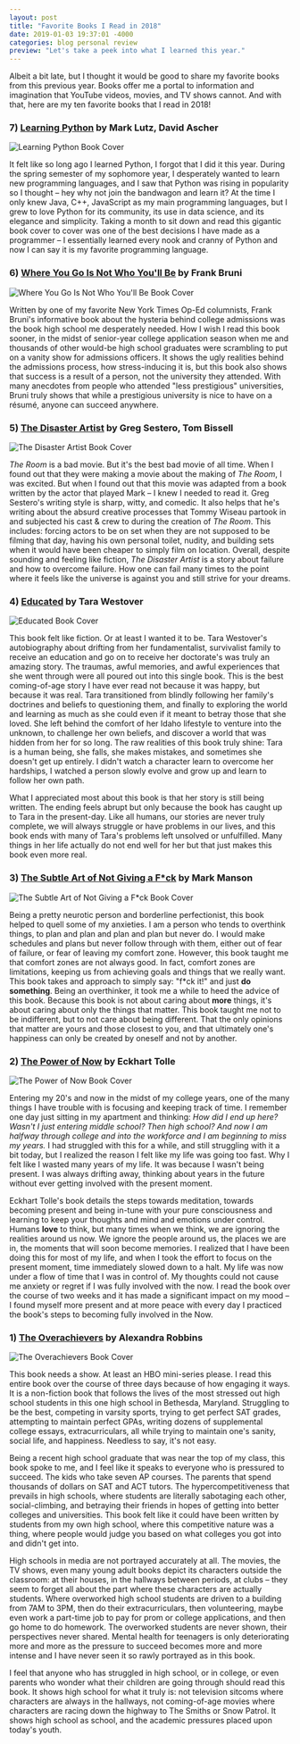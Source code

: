 ```yaml
---
layout: post
title: "Favorite Books I Read in 2018"
date: 2019-01-03 19:37:01 -4000
categories: blog personal review
preview: "Let's take a peek into what I learned this year."
---
```


Albeit a bit late, but I thought it would be good to share my favorite books from this previous year. Books offer me a portal to information and imagination that YouTube videos, movies, and TV shows cannot. And with that, here are my ten favorite books that I read in 2018!

### 7) [Learning Python](https://www.goodreads.com/book/show/80435.Learning_Python?ac=1&from_search=true) by Mark Lutz, David Ascher

![Learning Python Book Cover](https://images.gr-assets.com/books/1386922968l/80435.jpg)

It felt like so long ago I learned Python, I forgot that I did it this year. During the spring semester of my sophomore year, I desperately wanted to learn new programming languages, and I saw that Python was rising in popularity so I thought – hey why not join the bandwagon and learn it? At the time I only knew Java, C++, JavaScript as my main programming languages, but I grew to love Python for its community, its use in data science, and its elegance and simplicity. Taking a month to sit down and read this gigantic book cover to cover was one of the best decisions I have made as a programmer – I essentially learned every nook and cranny of Python and now I can say it is my favorite programming language.

### 6) [Where You Go Is Not Who You'll Be](https://www.goodreads.com/book/show/22675976-where-you-go-is-not-who-you-ll-be?ac=1&from_search=true) by Frank Bruni

![Where You Go Is Not Who You'll Be Book Cover](https://images.gr-assets.com/books/1421011608l/22675976.jpg)

Written by one of my favorite New York Times Op-Ed columnists, Frank Bruni's informative book about the hysteria behind college admissions was the book high school me desperately needed. How I wish I read this book sooner, in the midst of senior-year college application season when me and thousands of other would-be high school graduates were scrambling to put on a vanity show for admissions officers. It shows the ugly realities behind the admissions process, how stress-inducing it is, but this book also shows that success is a result of a person, not the university they attended. With many anecdotes from people who attended "less prestigious" universities, Bruni truly shows that while a prestigious university is nice to have on a résumé, anyone can succeed anywhere.

### 5) [The Disaster Artist](https://www.goodreads.com/book/show/17404078-the-disaster-artist?ac=1&from_search=true) by Greg Sestero, Tom Bissell

![The Disaster Artist Book Cover](https://images.gr-assets.com/books/1373346749l/17404078.jpg)

_The Room_ is a bad movie. But it's the best bad movie of all time. When I found out that they were making a movie about the making of _The Room_, I was excited. But when I found out that this movie was adapted from a book written by the actor that played Mark – I knew I needed to read it. Greg Sestero's writing style is sharp, witty, and comedic. It also helps that he's writing about the absurd creative processes that Tommy Wiseau partook in and subjected his cast & crew to during the creation of _The Room_. This includes: forcing actors to be on set when they are not supposed to be filming that day, having his own personal toilet, nudity, and building sets when it would have been cheaper to simply film on location. Overall, despite sounding and feeling like fiction, _The Disaster Artist_ is a story about failure and how to overcome failure. How one can fail many times to the point where it feels like the universe is against you and still strive for your dreams.

### 4) [Educated](https://www.goodreads.com/book/show/35133922-educated?ac=1&from_search=true) by Tara Westover

![Educated Book Cover](https://images.gr-assets.com/books/1506026635l/35133922.jpg)

This book felt like fiction. Or at least I wanted it to be. Tara Westover's autobiography about drifting from her fundamentalist, survivalist family to receive an education and go on to receive her doctorate's was truly an amazing story. The traumas, awful memories, and awful experiences that she went through were all poured out into this single book. This is the best coming-of-age story I have ever read not because it was happy, but because it was real. Tara transitioned from blindly following her family's doctrines and beliefs to questioning them, and finally to exploring the world and learning as much as she could even if it meant to betray those that she loved. She left behind the comfort of her Idaho lifestyle to venture into the unknown, to challenge her own beliefs, and discover a world that was hidden from her for so long. The raw realities of this book truly shine: Tara is a human being, she falls, she makes mistakes, and sometimes she doesn't get up entirely. I didn't watch a character learn to overcome her hardships, I watched a person slowly evolve and grow up and learn to follow her own path. 

What I appreciated most about this book is that her story is still being written. The ending feels abrupt but only because the book has caught up to Tara in the present-day. Like all humans, our stories are never truly complete, we will always struggle or have problems in our lives, and this book ends with many of Tara's problems left unsolved or unfulfilled. Many things in her life actually do not end well for her but that just makes this book even more real.

### 3) [The Subtle Art of Not Giving a F*ck](https://www.goodreads.com/book/show/28257707-the-subtle-art-of-not-giving-a-f-ck?ac=1&from_search=true) by Mark Manson

![The Subtle Art of Not Giving a F*ck Book Cover](https://images.gr-assets.com/books/1465761302l/28257707.jpg)

Being a pretty neurotic person and borderline perfectionist, this book helped to quell some of my anxieties. I am a person who tends to overthink things, to plan and plan and plan and plan but never do. I would make schedules and plans but never follow through with them, either out of fear of failure, or fear of leaving my comfort zone. However, this book taught me that comfort zones are not always good. In fact, comfort zones are limitations, keeping us from achieving goals and things that we really want. This book takes and approach to simply say: "f*ck it!" and just **do something**. Being an overthinker, it took me a while to heed the advice of this book. Because this book is not about caring about **more** things, it's about caring about only the things that matter. This book taught me not to be indifferent, but to not care about being different. That the only opinions that matter are yours and those closest to you, and that ultimately one's happiness can only be created by oneself and not by another.

### 2) [The Power of Now](https://www.goodreads.com/book/show/35133922-educated?ac=1&from_search=true#) by Eckhart Tolle

![The Power of Now Book Cover](https://images.gr-assets.com/books/1386925535l/6708.jpg)

Entering my 20's and now in the midst of my college years, one of the many things I have trouble with is focusing and keeping track of time. I remember one day just sitting in my apartment and thinking: _How did I end up here? Wasn't I just entering middle school? Then high school? And now I am halfway through college and into the workforce and I am beginning to miss my years._ I had struggled with this for a while, and still struggling with it a bit today, but I realized the reason I felt like my life was going too fast. Why I felt like I wasted many years of my life. It was because I wasn't being present. I was always drifting away, thinking about years in the future without ever getting involved with the present moment.

Eckhart Tolle's book details the steps towards meditation, towards becoming present and being in-tune with your pure consciousness and learning to keep your thoughts and mind and emotions under control. Humans **love** to think, but many times when we think, we are ignoring the realities around us now. We ignore the people around us, the places we are in, the moments that will soon become memories. I realized that I have been doing this for most of my life, and when I took the effort to focus on the present moment, time immediately slowed down to a halt. My life was now under a flow of time that I was in control of. My thoughts could not cause me anxiety or regret if I was fully involved with the now. I read the book over the course of two weeks and it has made a significant impact on my mood – I found myself more present and at more peace with every day I practiced the book's steps to becoming fully involved in the Now.

### 1) [The Overachievers](https://www.goodreads.com/book/show/25575.The_Overachievers?ac=1&from_search=true) by Alexandra Robbins

![The Overachievers Book Cover](https://images.gr-assets.com/books/1442664025l/25575.jpg)

This book needs a show. At least an HBO mini-series please. I read this entire book over the course of three days because of how engaging it ways. It is a non-fiction book that follows the lives of the most stressed out high school students in this one high school in Bethesda, Maryland. Struggling to be the best, competing in varsity sports, trying to get perfect SAT grades, attempting to maintain perfect GPAs, writing dozens of supplemental college essays, extracurriculars, all while trying to maintain one's sanity, social life, and happiness. Needless to say, it's not easy.

Being a recent high school graduate that was near the top of my class, this book spoke to me, and I feel like it speaks to everyone who is pressured to succeed. The kids who take seven AP courses. The parents that spend thousands of dollars on SAT and ACT tutors. The hypercompetitiveness that prevails in high schools, where students are literally sabotaging each other, social-climbing, and betraying their friends in hopes of getting into better colleges and universities. This book felt like it could have been written by students from my own high school, where this competitive nature was a thing, where people would judge you based on what colleges you got into and didn't get into.

High schools in media are not portrayed accurately at all. The movies, the TV shows, even many young adult books depict its characters outside the classroom: at their houses, in the hallways between periods, at clubs – they seem to forget all about the part where these characters are actually students. Where overworked high school students are driven to a building from 7AM to 3PM, then do their extracurriculars, then volunteering, maybe even work a part-time job to pay for prom or college applications, and then go home to do homework. The overworked students are never shown, their perspectives never shared. Mental health for teenagers is only deteriorating more and more as the pressure to succeed becomes more and more intense and I have never seen it so rawly portrayed as in this book.

I feel that anyone who has struggled in high school, or in college, or even parents who wonder what their children are going through should read this book. It shows high school for what it truly is: not television sitcoms where characters are always in the hallways, not coming-of-age movies where characters are racing down the highway to The Smiths or Snow Patrol. It shows high school as school, and the academic pressures placed upon today's youth.